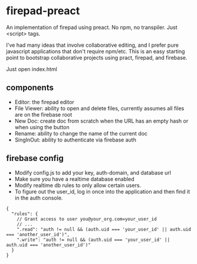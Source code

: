 # firepad-preact
An implementation of firepad using preact. No npm, no transpiler. Just &lt;script> tags.

I've had many ideas that involve collaborative editing, and I prefer pure javascript applications that don't require npm/etc. This is an easy starting point to bootstrap collaborative projects using pract, firepad, and firebase.

Just open index.html

## components
- Editor: the firepad editor
- File Viewer: ability to open and delete files, currently assumes all files are on the firebase root
- New Doc: create doc from scratch when the URL has an empty hash or when using the button
- Rename: ability to change the name of the current doc
- SingInOut: ability to authenticate via firebase auth


## firebase config
- Modify config.js to add your key, auth-domain, and database url
- Make sure you have a realtime database enabled
- Modify realtime db rules to only allow certain users.
- To figure out the user_id, log in once into the application and then find it in the auth console.



```
{
  "rules": {
    // Grant access to user you@your_org.com=your_user_id
    // ...
    ".read": "auth != null && (auth.uid === 'your_user_id' || auth.uid === 'another_user_id')",
    ".write": "auth != null && (auth.uid === 'your_user_id' || auth.uid === 'another_user_id')"
  }
}
```
